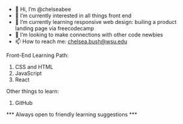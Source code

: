 - 👋 Hi, I’m @chelseabee
- 👀 I’m currently interested in all things front end 
- 🌱 I’m currently learning responsive web design: builing a product landing page via freecodecamp
- 💞️ I’m looking to make connections with other code newbies
- 📫 How to reach me: chelsea.bush@wsu.edu


Front-End Learning Path:
1. CSS and HTML
2. JavaScript
3. React

Other things to learn:
1. GitHub

*** Always open to friendly learning suggestions ***

<!---
chelseabee/chelseabee is a ✨ special ✨ repository because its `README.md` (this file) appears on your GitHub profile.
You can click the Preview link to take a look at your changes.
--->
